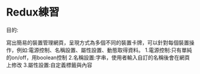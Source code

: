 # Redux練習

目的:

寫出簡易的裝置管理網頁，呈現方式為多個不同的裝置卡牌，可以針對每個裝置操作，例如:電源控制、名稱設置、屬性設置、動態取得資料。
1.電源控制:只有單純的on/off，用boolean控制
2.名稱設置:字串，使用者輸入自訂的名稱後會在網頁上修改
3.屬性設置:自定義標籤與內容

